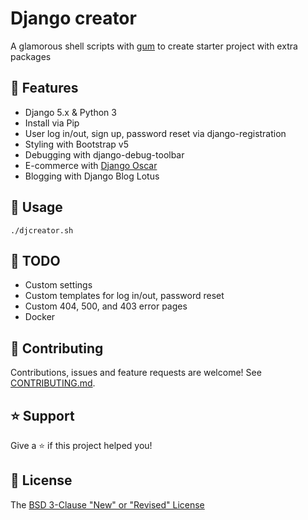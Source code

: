 # Django creator

A glamorous shell scripts with [gum](https://github.com/charmbracelet/gum) to create starter project with extra packages

## 🚀 Features

- Django 5.x & Python 3
- Install via Pip
- User log in/out, sign up, password reset via django-registration
- Styling with Bootstrap v5
- Debugging with django-debug-toolbar
- E-commerce with [Django Oscar](https://github.com/django-oscar/django-oscar)
- Blogging with Django Blog Lotus

## 📖 Usage

```shell
./djcreator.sh
```

## :seedling: TODO

- Custom settings
- Custom templates for log in/out, password reset
- Custom 404, 500, and 403 error pages
- Docker

## 🤝 Contributing

Contributions, issues and feature requests are welcome! See [CONTRIBUTING.md](CONTRIBUTING.md).

## ⭐️ Support

Give a ⭐️ if this project helped you!

## 📝 License

The [BSD 3-Clause "New" or "Revised" License](LICENSE)
